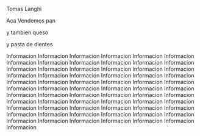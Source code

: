 Tomas Langhi

Aca Vendemos pan 

y tambien queso

y pasta de dientes

Informacion Informacion Informacion Informacion Informacion Informacion Informacion Informacion Informacion Informacion Informacion Informacion Informacion Informacion Informacion Informacion Informacion Informacion Informacion Informacion Informacion Informacion Informacion Informacion Informacion Informacion Informacion Informacion Informacion Informacion Informacion Informacion Informacion Informacion Informacion Informacion Informacion Informacion Informacion Informacion Informacion Informacion Informacion Informacion Informacion Informacion Informacion Informacion Informacion Informacion Informacion Informacion Informacion Informacion Informacion Informacion Informacion Informacion Informacion Informacion Informacion Informacion Informacion Informacion Informacion Informacion Informacion 

